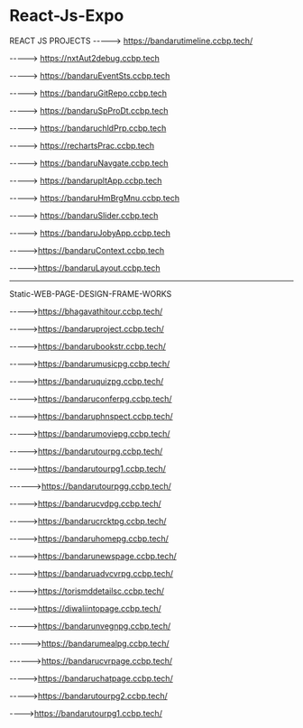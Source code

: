 # React-Js-Expo

REACT JS PROJECTS 
 -----> https://bandarutimeline.ccbp.tech/
 
 -----> https://nxtAut2debug.ccbp.tech
 
-----> https://bandaruEventSts.ccbp.tech

-----> https://bandaruGitRepo.ccbp.tech

-----> https://bandaruSpProDt.ccbp.tech

-----> https://bandaruchldPrp.ccbp.tech

-----> https://rechartsPrac.ccbp.tech

-----> https://bandaruNavgate.ccbp.tech

-----> https://bandarupltApp.ccbp.tech

-----> https://bandaruHmBrgMnu.ccbp.tech

-----> https://bandaruSlider.ccbp.tech

-----> https://bandaruJobyApp.ccbp.tech

----->https://bandaruContext.ccbp.tech

----->https://bandaruLayout.ccbp.tech
 
 ********************************************************************************************************************************************************************


Static-WEB-PAGE-DESIGN-FRAME-WORKS

----->https://bhagavathitour.ccbp.tech/

----->https://bandaruproject.ccbp.tech/

----->https://bandarubookstr.ccbp.tech/

----->https://bandarumusicpg.ccbp.tech/

----->https://bandaruquizpg.ccbp.tech/

----->https://bandaruconferpg.ccbp.tech/

----->https://bandaruphnspect.ccbp.tech/

----->https://bandarumoviepg.ccbp.tech/

----->https://bandarutourpg.ccbp.tech/

----->https://bandarutourpg1.ccbp.tech/

------>https://bandarutourpgg.ccbp.tech/

----->https://bandarucvdpg.ccbp.tech/

----->https://bandarucrcktpg.ccbp.tech/

----->https://bandaruhomepg.ccbp.tech/

----->https://bandarunewspage.ccbp.tech/

----->https://bandaruadvcvrpg.ccbp.tech/

----->https://torismddetailsc.ccbp.tech/

----->https://diwaliintopage.ccbp.tech/

----->https://bandarunvegnpg.ccbp.tech/

------>https://bandarumealpg.ccbp.tech/

------>https://bandarucvrpage.ccbp.tech/

----->https://bandaruchatpage.ccbp.tech/

----->https://bandarutourpg2.ccbp.tech/

---->https://bandarutourpg1.ccbp.tech/



   


